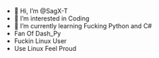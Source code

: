 - 👋 Hi, I’m @SagX-T
- 👀 I’m interested in Coding
- 🌱 I’m currently learning Fucking Python and C# 
- Fan Of Dash_Py 
- Fuckin Linux User 
- Use Linux Feel Proud

<!---
SagX-T/SagX-T is a ✨ special ✨ repository because its `README.md` (this file) appears on your GitHub profile.
You can click the Preview link to take a look at your changes.
--->
